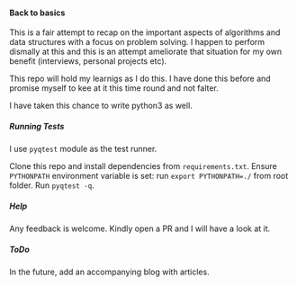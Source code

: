 #### Back to basics

This is a fair attempt to recap on the important aspects of algorithms and data structures with a focus on problem solving. I happen to perform dismally at this and this is an attempt
ameliorate that situation for my own benefit (interviews, personal projects etc).

This repo will hold my learnigs as I do this. I have done this before and promise myself to kee at it this time round and not falter.

I have taken this chance to write python3 as well.

##### Running Tests

I use `pyqtest` module as the test runner.

Clone this repo and install dependencies from `requirements.txt`.
Ensure `PYTHONPATH` environment variable is set: run `export PYTHONPATH=./` from root folder.
Run `pyqtest -q`.

##### Help

Any feedback is welcome. Kindly open a PR and I will have a look at it.

##### ToDo

In the future, add an accompanying blog with articles.
